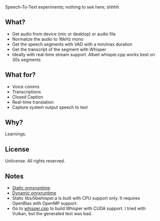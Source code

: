 Speech-To-Text experiments; nothing to see here; shhhh

## What?

- Get audio from device (mic or desktop) or audio file
- Normalize the audio to 16kHz mono
- Get the speech segments with VAD with a min/max duration
- Get the transcript of the segment with Whisper
- Ideally with real-time stream support. Albeit whisper.cpp works
  best on 30s segments

## What for?

- Voice comms
- Transcriptions
- Closed Caption
- Real-time translation
- Capture system output speech to text

## Why?

Learnings.

## License

Unlicense. All rights reserved.

## Notes

- [Static onnxruntime](https://github.com/csukuangfj/onnxruntime-libs/releases/tag/v1.20.1).
- [Dynamic onnxruntime](https://github.com/microsoft/onnxruntime/releases/tag/v1.20.1)
- Static libs/libwhisper.a is built with CPU support only. It requires OpenBlas with OpenMP support.
- Go to [whisper.cpp](https://github.com/ggerganov/whisper.cpp) to build Whisper with CUDA support. I tried with Vulkan, but the generated text was bad.
